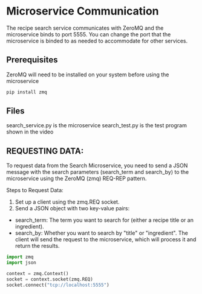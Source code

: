 # Microservice Communication
The recipe search service communicates with ZeroMQ and the microservice binds to port 5555. You can change the port that the microservice is binded to as needed to accommodate for other services.
## Prerequisites
ZeroMQ will need to be installed on your system before using the microservice
```bash
pip install zmq
```
## Files
search_service.py is the microservice
search_test.py is the test program shown in the video

## REQUESTING DATA:
To request data from the Search Microservice, you need to send a JSON message with the search parameters (search_term and search_by) to the microservice using the ZeroMQ (zmq) REQ-REP pattern.

Steps to Request Data:
1. Set up a client using the zmq.REQ socket.
2. Send a JSON object with two key-value pairs:
- search_term: The term you want to search for (either a recipe title or an ingredient).
- search_by: Whether you want to search by "title" or "ingredient".
The client will send the request to the microservice, which will process it and return the results.
```python
import zmq
import json

context = zmq.Context()
socket = context.socket(zmq.REQ)
socket.connect("tcp://localhost:5555")
```
